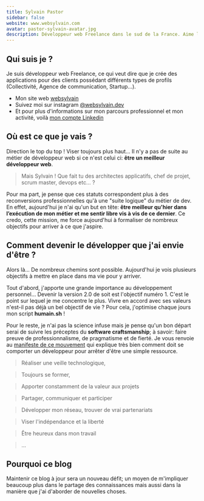 ```yaml
---
title: Sylvain Pastor
sidebar: false
website: www.websylvain.com
avatar: pastor-sylvain-avatar.jpg
description: Développeur web Freelance dans le sud de la France. Aime le Typescript, NodeJs et manger :)
---
```


## Qui suis je ?
Je suis développeur web Freelance, ce qui veut dire que je crée des applications pour des clients possédant différents types de profils (Collectivité, Agence de communication, Startup...).

- Mon site web [websylvain](https://www.websylvain.com)
- Suivez moi sur instagram [@websylvain.dev](https://instagram.com/websylvain.dev)
- Et pour plus d'informations sur mon parcours professionnel et mon activité, voilà [mon compte Linkedin](https://www.linkedin.com/in/websylvain/)

## Où est ce que je vais ?
Direction le top du top ! Viser toujours plus haut... Il n'y a pas de suite au métier de développeur web si ce n'est celui ci: **être un meilleur développeur web**.

> Mais Sylvain ! Que fait tu des architectes applicatifs, chef de projet, scrum master, devops etc... ?

Pour ma part, je pense que ces statuts correspondent plus à des reconversions professionnelles qu'à une "suite logique" du métier de dev. En effet, aujourd'hui je n'ai qu'un but en tête: **être meilleur qu'hier dans l’exécution de mon métier et me sentir libre vis à vis de ce dernier**. Ce credo, cette mission, me force aujourd'hui à formaliser de nombreux objectifs pour arriver à ce que j'aspire.

## Comment devenir le développer que j'ai envie d'être ?
Alors là... De nombreux chemins sont possible. Aujourd'hui je vois plusieurs objectifs à mettre en place dans ma vie pour y arriver.

Tout d'abord, j'apporte une grande importance au développement personnel... Devenir la version 2.0 de soit est l'objectif numéro 1. C'est le point sur lequel je me concentre le plus. Vivre en accord avec ses valeurs n'est-il pas déjà un bel objectif de vie ? Pour cela, j'optimise chaque jours mon script **humain.sh** !

Pour le reste, je n'ai pas la science infuse mais je pense qu'un bon départ serai de suivre les préceptes du **software craftsmanship**; à savoir: faire preuve de professionnalisme, de pragmatisme et de fierté. Je vous renvoie au [manifeste de ce mouvement](https://webdev-happiness.github.io/a-propos/#connaissez-vous-le-software-craftsmanship) qui explique très bien comment doit se comporter un développeur pour arrêter d'être une simple ressource.


> Réaliser une veille technologique,

> Toujours se former,

> Apporter constamment de la valeur aux projets

> Partager, communiquer et participer

> Développer mon réseau, trouver de vrai partenariats

> Viser l'indépendance et la liberté

> Être heureux dans mon travail

> ...

## Pourquoi ce blog
Maintenir ce blog à jour sera un nouveau défit; un moyen de m'impliquer beaucoup plus dans le partage des connaissances mais aussi dans la manière que j'ai d'aborder de nouvelles choses.
